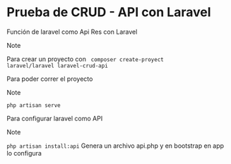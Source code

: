 # Prueba de CRUD - API con Laravel

<p>Función de laravel como Api Res con Laravel</p>

> [!NOTE]
> Para crear un proyecto con
> <code> composer create-proyect laravel/laravel laravel-crud-api </code>

<p>Para poder correr el proyecto</p>

> [!NOTE]
> <code>php artisan serve</code>

<p>Para configurar laravel como API</p>

> [!NOTE]
> <code>php artisan install:api</code>
> Genera un archivo api.php y en bootstrap en app lo configura